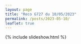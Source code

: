 ```yaml
---
layout: page
title: "Reco G727 du 10/05/2023"
permalink: /posts/2023-05-10/
leaflet: true
---
```

{% include slideshow.html %}